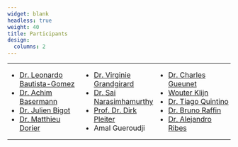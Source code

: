 ```yaml
---
widget: blank
headless: true
weight: 40
title: Participants
design:
  columns: 2
---
```


<table style="width:100%;margin:0;border:0;padding:0"><tr style="width:100%;margin:0;border:0;padding:0"><td style="width:33%;margin:0;border:0;padding:0">

* [Dr. Leonardo Bautista-Gomez](author/leonardo-bautista)
* [Dr. Achim Basermann](author/achim-basermann)
* [Dr. Julien Bigot](author/julien-bigot)
* [Dr. Matthieu Dorier](author/matthieu-dorier)

</td><td style="width:33%;margin:0;border:0;padding:0">

* [Dr. Virginie Grandgirard](author/virginie-grandgirard)
* [Dr. Sai Narasimhamurthy](author/sai-narasimhamurthy)
* [Prof. Dr. Dirk Pleiter](author/dirk-pleiter)
* Amal Gueroudji

</td><td style="width:33%;margin:0;border:0;padding:0">

* [Dr. Charles Gueunet](author/charles-gueunet)
* [Wouter Klijn](author/wouter-klijn)
* [Dr. Tiago Quintino](author/tiago-quintino)
* [Dr. Bruno Raffin](author/bruno-raffin)
* [Dr. Alejandro Ribes](author/alejandro-ribes)

</td></tr></table>
